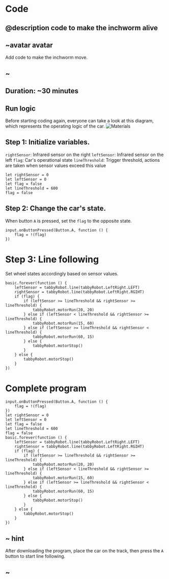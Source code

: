 # Code

## @description code to make the inchworm alive

## ~avatar avatar

Add code to make the inchworm move.

## ~

## Duration: ~30 minutes

## Run logic
Before starting coding again, everyone can take a look at this diagram, which represents the operating logic of the car.
![Materials](/static/mb/projects/line-following-robot/run-logic.jpg)

## Step 1: Initialize variables.

``rightSensor``: Infrared sensor on the right
``leftSensor``: Infrared sensor on the left
``flag``: Car's operational state
``lineThreshold``: Trigger threshold, actions are taken when sensor values exceed this value
```blocks
let rightSensor = 0
let leftSensor = 0
let flag = false
let lineThreshold = 600
flag = false
```

## Step 2: Change the car's state.

When button ```A``` is pressed, set the ```flag``` to the opposite state.
```blocks
input.onButtonPressed(Button.A, function () {
    flag = !(flag)
})
```

# Step 3: Line following

Set wheel states accordingly based on sensor values.


```blocks
basic.forever(function () {
    leftSensor = tabbyRobot.line(tabbyRobot.LeftRight.LEFT)
    rightSensor = tabbyRobot.line(tabbyRobot.LeftRight.RGIHT)
    if (flag) {
        if (leftSensor >= lineThreshold && rightSensor >= lineThreshold) {
            tabbyRobot.motorRun(20, 20)
        } else if (leftSensor < lineThreshold && rightSensor >= lineThreshold) {
            tabbyRobot.motorRun(15, 60)
        } else if (leftSensor >= lineThreshold && rightSensor < lineThreshold) {
            tabbyRobot.motorRun(60, 15)
        } else {
            tabbyRobot.motorStop()
        }
    } else {
        tabbyRobot.motorStop()
    }
})
```

# Complete program
```blocks
input.onButtonPressed(Button.A, function () {
    flag = !(flag)
})
let rightSensor = 0
let leftSensor = 0
let flag = false
let lineThreshold = 600
flag = false
basic.forever(function () {
    leftSensor = tabbyRobot.line(tabbyRobot.LeftRight.LEFT)
    rightSensor = tabbyRobot.line(tabbyRobot.LeftRight.RGIHT)
    if (flag) {
        if (leftSensor >= lineThreshold && rightSensor >= lineThreshold) {
            tabbyRobot.motorRun(20, 20)
        } else if (leftSensor < lineThreshold && rightSensor >= lineThreshold) {
            tabbyRobot.motorRun(15, 60)
        } else if (leftSensor >= lineThreshold && rightSensor < lineThreshold) {
            tabbyRobot.motorRun(60, 15)
        } else {
            tabbyRobot.motorStop()
        }
    } else {
        tabbyRobot.motorStop()
    }
})
```

## ~ hint    
After downloading the program, place the car on the track, then press the ```A``` button to start line following.
## ~